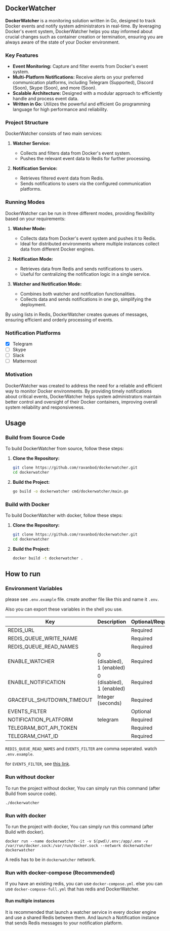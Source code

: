 ## DockerWatcher

**DockerWatcher** is a monitoring solution written in Go, designed to track Docker events and notify system administrators in real-time. By leveraging Docker's event system, DockerWatcher helps you stay informed about crucial changes such as container creation or termination, ensuring you are always aware of the state of your Docker environment.

### Key Features

- **Event Monitoring:** Capture and filter events from Docker's event system.
- **Multi-Platform Notifications:** Receive alerts on your preferred communication platforms, including Telegram (Supported), Discord (Soon), Skype (Soon), and more (Soon).
- **Scalable Architecture:** Designed with a modular approach to efficiently handle and process event data.
- **Written in Go:** Utilizes the powerful and efficient Go programming language for high performance and reliability.

### Project Structure

DockerWatcher consists of two main services:

1. **Watcher Service:**
    - Collects and filters data from Docker's event system.
    - Pushes the relevant event data to Redis for further processing.
    
2. **Notification Service:**
    - Retrieves filtered event data from Redis.
    - Sends notifications to users via the configured communication platforms.

### Running Modes

DockerWatcher can be run in three different modes, providing flexibility based on your requirements:

1. **Watcher Mode:**
    - Collects data from Docker's event system and pushes it to Redis.
    - Ideal for distributed environments where multiple instances collect data from different Docker engines.

2. **Notification Mode:**
    - Retrieves data from Redis and sends notifications to users.
    - Useful for centralizing the notification logic in a single service.

3. **Watcher and Notification Mode:**
    - Combines both watcher and notification functionalities.
    - Collects data and sends notifications in one go, simplifying the deployment.

By using lists in Redis, DockerWatcher creates queues of messages, ensuring efficient and orderly processing of events.

### Notification Platforms

- [x] Telegram
- [ ] Skype
- [ ] Slack
- [ ] Mattermost

### Motivation

DockerWatcher was created to address the need for a reliable and efficient way to monitor Docker environments. By providing timely notifications about critical events, DockerWatcher helps system administrators maintain better control and oversight of their Docker containers, improving overall system reliability and responsiveness.

## Usage

### Build from Source Code

To build DockerWatcher from source, follow these steps:

1. **Clone the Repository:**
    ```sh
    git clone https://github.com/ravanbod/dockerwatcher.git
    cd dockerwatcher
    ```

2. **Build the Project:**
    ```sh
    go build -o dockerwatcher cmd/dockerwatcher/main.go
    ```

### Build with Docker

To build DockerWatcher with docker, follow these steps:

1. **Clone the Repository:**
    ```sh
    git clone https://github.com/ravanbod/dockerwatcher.git
    cd dockerwatcher
    ```

2. **Build the Project:**
    ```sh
    docker build -t dockerwatcher .
    ```

## How to run

### Environment Variables

please see `.env.example` file. create another file like this and name it `.env`.

Also you can export these variables in the shell you use.

| Key                      | Description               | Optional/Required |
|--------------------------|---------------------------|-------------------|
| REDIS_URL                |                           | Required          |
| REDIS_QUEUE_WRITE_NAME   |                           | Required          |
| REDIS_QUEUE_READ_NAMES   |                           | Required          |
| ENABLE_WATCHER           | 0 (disabled), 1 (enabled) | Required          |
| ENABLE_NOTIFICATION      | 0 (disabled), 1 (enabled) | Required          |
| GRACEFUL_SHUTDOWN_TIMEOUT| Integer (seconds)         | Required          |
| EVENTS_FILTER            |                           | Optional          |
| NOTIFICATION_PLATFORM    | telegram                  | Required          |
| TELEGRAM_BOT_API_TOKEN   |                           | Required          |
| TELEGRAM_CHAT_ID         |                           | Required          |



`REDIS_QUEUE_READ_NAMES` and `EVENTS_FILTER` are comma seperated. watch `.env.example`.

for `EVENTS_FILTER`, see [this link](https://docs.docker.com/reference/cli/docker/system/events/#filter).

### Run without docker

To run the project without docker, You can simply run this command (after Build from source code).

```
./dockerwatcher
```

### Run with docker

To run the project with docker, You can simply run this command (after Build with docker).

```
docker run --name dockerwatcher -it -v $(pwd)/.env:/app/.env -v /var/run/docker.sock:/var/run/docker.sock --network dockerwatcher dockerwatcher
```

A redis has to be in `dockerwatcher` network.

### Run with docker-compose (Recommended)

If you have an existing redis, you can use `docker-compose.yml`. else you can use `docker-compose-full.yml` that has redis and DockerWatcher.

#### Run multiple instances

It is recommended that launch a watcher service in every docker engine and use a shared Redis between them. And launch a Notification instance that sends Redis messages to your notification platform.